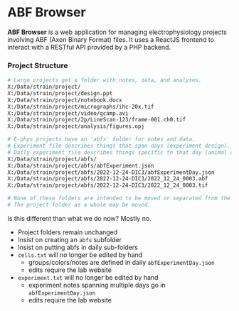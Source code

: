 # ABF Browser

**ABF Browser** is a web application for managing electrophysiology projects involving ABF (Axon Binary Format) files. It uses a ReactJS frontend to interact with a RESTful API provided by a PHP backend.

### Project Structure

```bash
# Large projects get a folder with notes, data, and analyses.
X:/Data/strain/project/
X:/Data/strain/project/design.ppt
X:/Data/strain/project/notebook.docx
X:/Data/strain/project/micrographs/ihc-20x.tif
X:/Data/strain/project/video/gcamp.avi
X:/Data/strain/project/2p/LineScan-123/frame-001.ch0.tif
X:/Data/strain/project/analysis/figures.opj

# E-phys projects have an 'abfs' folder for notes and data.
# Experiment file describes things that span days (experiment design).
# Daily experiment file describes things specific to that day (animal age).
X:/Data/strain/project/abfs/
X:/Data/strain/project/abfs/abfExperiment.json
X:/Data/strain/project/abfs/2022-12-24-DIC3/abfExperimentDay.json
X:/Data/strain/project/abfs/2022-12-24-DIC3/2022_12_24_0003.abf
X:/Data/strain/project/abfs/2022-12-24-DIC3/2022_12_24_0003.tif

# None of these folders are intended to be moved or separated from the rest.
# The project folder as a whole may be moved.
```

Is this different than what we do now? Mostly no.
* Project folders remain unchanged
* Insist on creating an `abfs` subfolder
* Insist on putting abfs in daily sub-folders
* `cells.txt` will no longer be edited by hand
  * groups/colors/notes are defined in daily `abfExperimentDay.json`
  * edits require the lab website
* `experiment.txt` will no longer be edited by hand
  * experiment notes spanning multiple days go in `abfExperimentDay.json`
  * edits require the lab website